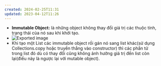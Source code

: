 ```yaml
---
created: 2024-02-25T11:31
updated: 2023-04-12T11:26
---
```

- **Immutable Object:** là những object không thay đổi giá trị các thuộc tính, trạng thái của nó sau khi khởi tạo.
- ![Exported image](Exported%20image%2020240225113135-0.png)
- Khi tạo một List các immutable object rồi gán nó sang list khác(sử dụng Collections.copy hoặc truyền thẳng vào constructor) thì các phần tử trong list đó dù có thay đổi cũng không ảnh hưởng giá trị đến list còn lại(điều này là ngược lại với mutable object).